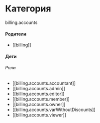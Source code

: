# Категория

billing.accounts


#### Родители

- [[billing]]


#### Дети

###### Роли
- [[billing.accounts.accountant]]
- [[billing.accounts.admin]]
- [[billing.accounts.editor]]
- [[billing.accounts.member]]
- [[billing.accounts.owner]]
- [[billing.accounts.varWithoutDiscounts]]
- [[billing.accounts.viewer]]
